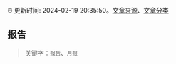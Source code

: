 :alarm_clock: 更新时间: 2024-02-19 20:35:50。[文章来源](/README.md)、[文章分类](/TAGS.md)

## 报告


> 关键字：`报告`、`月报`



